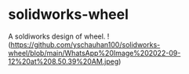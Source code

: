 # solidworks-wheel
 A soldiworks design of wheel.
!(https://github.com/yschauhan100/solidworks-wheel/blob/main/WhatsApp%20Image%202022-09-12%20at%208.50.39%20AM.jpeg)
